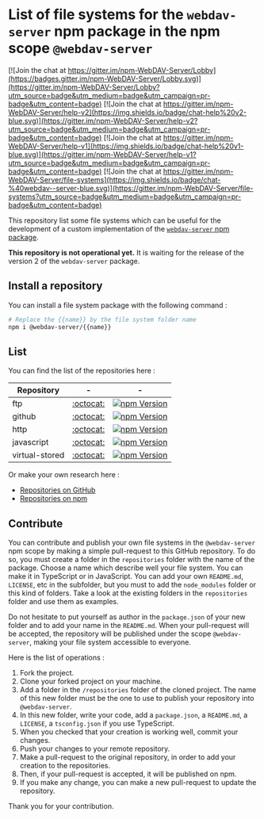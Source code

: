 # List of file systems for the `webdav-server` npm package in the npm scope `@webdav-server`

[![Join the chat at https://gitter.im/npm-WebDAV-Server/Lobby](https://badges.gitter.im/npm-WebDAV-Server/Lobby.svg)](https://gitter.im/npm-WebDAV-Server/Lobby?utm_source=badge&utm_medium=badge&utm_campaign=pr-badge&utm_content=badge)
[![Join the chat at https://gitter.im/npm-WebDAV-Server/help-v2](https://img.shields.io/badge/chat-help%20v2-blue.svg)](https://gitter.im/npm-WebDAV-Server/help-v2?utm_source=badge&utm_medium=badge&utm_campaign=pr-badge&utm_content=badge)
[![Join the chat at https://gitter.im/npm-WebDAV-Server/help-v1](https://img.shields.io/badge/chat-help%20v1-blue.svg)](https://gitter.im/npm-WebDAV-Server/help-v1?utm_source=badge&utm_medium=badge&utm_campaign=pr-badge&utm_content=badge)
[![Join the chat at https://gitter.im/npm-WebDAV-Server/file-systems](https://img.shields.io/badge/chat-%40webdav--server-blue.svg)](https://gitter.im/npm-WebDAV-Server/file-systems?utm_source=badge&utm_medium=badge&utm_campaign=pr-badge&utm_content=badge)

This repository list some file systems which can be useful for the development of a custom implementation of the [`webdav-server` npm package](https://www.npmjs.com/package/webdav-server).

**This repository is not operational yet.** It is waiting for the release of the version 2 of the `webdav-server` package.

## Install a repository

You can install a file system package with the following command :

```bash
# Replace the {{name}} by the file system folder name
npm i @webdav-server/{{name}}
```

## List

You can find the list of the repositories here :

Repository | - | -
-|-|-ftp | [:octocat:](https://github.com/OpenMarshal/npm-WebDAV-Server-Types/tree/master/repositories/ftp) | [![npm Version](https://img.shields.io/npm/v/@webdav-server/ftp.svg)](https://www.npmjs.com/package/@webdav-server/ftp)
github | [:octocat:](https://github.com/OpenMarshal/npm-WebDAV-Server-Types/tree/master/repositories/github) | [![npm Version](https://img.shields.io/npm/v/@webdav-server/github.svg)](https://www.npmjs.com/package/@webdav-server/github)
http | [:octocat:](https://github.com/OpenMarshal/npm-WebDAV-Server-Types/tree/master/repositories/http) | [![npm Version](https://img.shields.io/npm/v/@webdav-server/http.svg)](https://www.npmjs.com/package/@webdav-server/http)
javascript | [:octocat:](https://github.com/OpenMarshal/npm-WebDAV-Server-Types/tree/master/repositories/javascript) | [![npm Version](https://img.shields.io/npm/v/@webdav-server/javascript.svg)](https://www.npmjs.com/package/@webdav-server/javascript)
virtual-stored | [:octocat:](https://github.com/OpenMarshal/npm-WebDAV-Server-Types/tree/master/repositories/virtual-stored) | [![npm Version](https://img.shields.io/npm/v/@webdav-server/virtual-stored.svg)](https://www.npmjs.com/package/@webdav-server/virtual-stored)

Or make your own research here :
* [Repositories on GitHub](https://github.com/OpenMarshal/npm-WebDAV-Server-Types/tree/master/repositories)
* [Repositories on npm](https://www.npmjs.com/search?q=%40webdav-server)

## Contribute

You can contribute and publish your own file systems in the `@webdav-server` npm scope by making a simple pull-request to this GitHub repository. To do so, you must create a folder in the `repositories` folder with the name of the package. Choose a name which describe well your file system. You can make it in TypeScript or in JavaScript. You can add your own `README.md`, `LICENSE`, etc in the subfolder, but you must to add the `node_modules` folder or this kind of folders. Take a look at the existing folders in the `repositories` folder and use them as examples.

Do not hesitate to put yourself as author in the `package.json` of your new folder and to add your name in the `README.md`. When your pull-request will be accepted, the repository will be published under the scope `@webdav-server`, making your file system accessible to everyone.

Here is the list of operations :
1. Fork the project.
2. Clone your forked project on your machine.
3. Add a folder in the `/repositories` folder of the cloned project. The name of this new folder must be the one to use to publish your repository into `@webdav-server`.
4. In this new folder, write your code, add a `package.json`, a `README.md`, a `LICENSE`, a `tsconfig.json` if you use TypeScript.
5. When you checked that your creation is working well, commit your changes.
6. Push your changes to your remote repository.
7. Make a pull-request to the original repository, in order to add your creation to the repositories.
8. Then, if your pull-request is accepted, it will be published on npm.
9. If you make any change, you can make a new pull-request to update the repository.

Thank you for your contribution.
